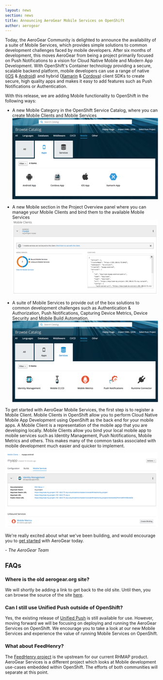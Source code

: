 ```yaml
---
layout: news
section: news
title: Announcing AeroGear Mobile Services on OpenShift
author: aerogear
---
```


Today, the AeroGear Community is delighted to announce the availability of a suite of Mobile Services, which provides simple solutions to common development challenges faced by mobile developers. After six months of development, this moves AeroGear from being a project primarily focused on Push Notifications to a vision for Cloud Native Mobile and Modern App Development. With OpenShift's Container technology providing  a secure, scalable backend platform, mobile developers can use a range of native ([iOS](/sdks/ios/) & [Android](/sdks/android/)) and hybrid ([Xamarin](/sdks/xamarin/) & [Cordova](/sdks/cordova/)) client SDKs to create secure, high quality apps and makes it easy to add features such as Push Notifications or Authentication.

With this release, we are adding Mobile functionality to OpenShift in the following ways:
* A new Mobile Category in the OpenShift Service Catalog, where you can create Mobile Clients and Mobile Services
  ![](/img/catalog-mobile-clients.png)


* A new Mobile section in the Project Overview panel where you can manage your Mobile Clients and bind them to the available Mobile Services
  ![](/img/overview-mobile-clients.png)


* A suite of Mobile Services to provide out of the box solutions to common development challenges such as Authentication & Authorization, Push Notifications, Capturing Device Metrics, Device Security and Mobile Build Automation.
  ![](/img/catalog-mobile-services.png)


To get started with AeroGear Mobile Services, the first step is to register a Mobile Client. Mobile Clients in OpenShift allow you to perform Cloud Native Mobile App Development using OpenShift as the back end for your mobile apps. A Mobile Client is a representation of the mobile app that you are developing locally. Mobile Clients allow you bind your local mobile app to mobile services such as Identity Management, Push Notifications, Mobile Metrics and others. This makes many of the common tasks associated with mobile development much easier and quicker to implement.

![](/img/mobile-clients-services.png)


We're really excited about what we've been building, and would encourage you to [get started](/getting-started/) with AeroGear today.

\- *The AeroGear Team*

## FAQs

### Where is the old aerogear.org site?

We will shortly be adding a link to get back to the old site. Until then, you can browse the source of the site [here](https://github.com/aerogear/aerogear.org/tree/old-site).

### Can I still use Unified Push outside of OpenShift?

Yes, the existing release of [Unified Push](https://github.com/aerogear/aerogear-unifiedpush-server/releases/tag/2.1.0.Final) is still available for use. However, moving forward we will be focusing on deploying and running the AeroGear Services on OpenShift. We encourage you to take a look at our new Mobile Services and experience the value of running Mobile Services on OpenShift.

### What about FeedHenry?

The [FeedHenry project](http://feedhenry.org) is the upstream for our current RHMAP product. AeroGear Services is a different project which looks at Mobile development use-cases embedded within OpenShift. The efforts of both communities will separate at this point.
